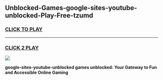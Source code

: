 
## Unblocked-Games-google-sites-youtube-unblocked-Play-Free-tzumd
<h3>
<a href="https://premium76.site?title=google-sites-youtube-unblocked&ref=18A1">CLICK TO PLAY</a></h3>
<hr>

<h3>
<a href="https://premium76.site?title=google-sites-youtube-unblocked&ref=18A1">CLICK 2 PLAY</a>
  
</h3>

<a href="https://premium76.site?title=google-sites-youtube-unblocked&ref=18A1"><img src="https://clearcache.store/games.png"></a>


**google-sites-youtube-unblocked games unblocked: Your Gateway to Fun and Accessible Online Gaming**
